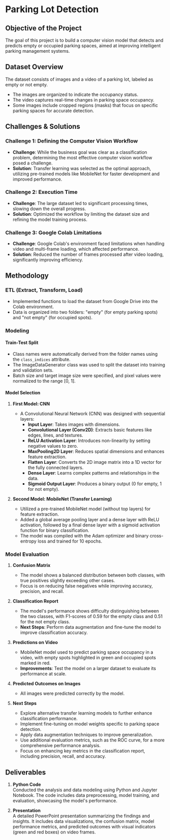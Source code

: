 # Parking Lot Detection

## Objective of the Project
The goal of this project is to build a computer vision model that detects and predicts empty or occupied parking spaces, aimed at improving intelligent parking management systems.

## Dataset Overview
The dataset consists of images and a video of a parking lot, labeled as empty or not empty.
- The images are organized to indicate the occupancy status.
- The video captures real-time changes in parking space occupancy.
- Some images include cropped regions (masks) that focus on specific parking spaces for accurate detection.

## Challenges & Solutions

### Challenge 1: Defining the Computer Vision Workflow
- **Challenge**: While the business goal was clear as a classification problem, determining the most effective computer vision workflow posed a challenge.
- **Solution**: Transfer learning was selected as the optimal approach, utilizing pre-trained models like MobileNet for faster development and improved performance.

### Challenge 2: Execution Time
- **Challenge**: The large dataset led to significant processing times, slowing down the overall progress.
- **Solution**: Optimized the workflow by limiting the dataset size and refining the model training process.

### Challenge 3: Google Colab Limitations
- **Challenge**: Google Colab's environment faced limitations when handling video and multi-frame loading, which affected performance.
- **Solution**: Reduced the number of frames processed after video loading, significantly improving efficiency.


## Methodology

### **ETL (Extract, Transform, Load)**
- Implemented functions to load the dataset from Google Drive into the Colab environment.
- Data is organized into two folders: "empty" (for empty parking spots) and "not empty" (for occupied spots).

### **Modeling**

#### **Train-Test Split**
- Class names were automatically derived from the folder names using the `class_indices` attribute.
- The ImageDataGenerator class was used to split the dataset into training and validation sets.
- Batch size and target image size were specified, and pixel values were normalized to the range [0, 1].

#### **Model Selection**

1. **First Model: CNN**
   - A Convolutional Neural Network (CNN) was designed with sequential layers:
     - **Input Layer**: Takes images with dimensions.
     - **Convolutional Layer (Conv2D)**: Extracts basic features like edges, lines, and textures.
     - **ReLU Activation Layer**: Introduces non-linearity by setting negative values to zero.
     - **MaxPooling2D Layer**: Reduces spatial dimensions and enhances feature extraction.
     - **Flatten Layer**: Converts the 2D image matrix into a 1D vector for the fully connected layers.
     - **Dense Layer**: Learns complex patterns and relationships in the data.
     - **Sigmoid Output Layer**: Produces a binary output (0 for empty, 1 for not empty).

2. **Second Model: MobileNet (Transfer Learning)**
   - Utilized a pre-trained MobileNet model (without top layers) for feature extraction.
   - Added a global average pooling layer and a dense layer with ReLU activation, followed by a final dense layer with a sigmoid activation function for binary classification.
   - The model was compiled with the Adam optimizer and binary cross-entropy loss and trained for 10 epochs.

### **Model Evaluation**

1. **Confusion Matrix**  
   - The model shows a balanced distribution between both classes, with true positives slightly exceeding other cases. 
   - Focus is on reducing false negatives while improving accuracy, precision, and recall.

2. **Classification Report**  
   - The model's performance shows difficulty distinguishing between the two classes, with F1-scores of 0.59 for the empty class and 0.51 for the not empty class. 
   - **Next Steps**: Perform data augmentation and fine-tune the model to improve classification accuracy.

3. **Predictions on Video**
   - MobileNet model used to predict parking space occupancy in a video, with empty spots highlighted in green and occupied spots marked in red.
   - **Improvements**: Test the model on a larger dataset to evaluate its performance at scale.

4. **Predicted Outcomes on Images**
   - All images were predicted correctly by the model.

5. **Next Steps**
   - Explore alternative transfer learning models to further enhance classification performance.
   - Implement fine-tuning on model weights specific to parking space detection.
   - Apply data augmentation techniques to improve generalization.
   - Use additional evaluation metrics, such as the ROC curve, for a more comprehensive performance analysis.
   - Focus on enhancing key metrics in the classification report, including precision, recall, and accuracy.

## Deliverables

1. **Python Code**  
   Conducted the analysis and data modeling using Python and Jupyter Notebook. The code includes data preprocessing, model training, and evaluation, showcasing the model's performance.

2. **Presentation**  
   A detailed PowerPoint presentation summarizing the findings and insights. It includes data visualizations, the confusion matrix, model performance metrics, and predicted outcomes with visual indicators (green and red boxes) on video frames.

